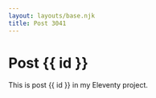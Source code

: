 ```yaml
---
layout: layouts/base.njk
title: Post 3041
---
```


# Post {{ id }}

This is post {{ id }} in my Eleventy project.
